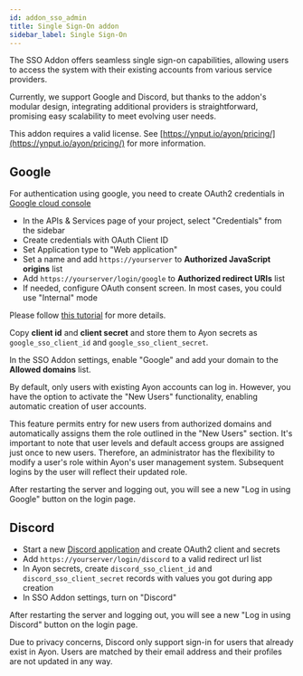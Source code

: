 ```yaml
---
id: addon_sso_admin
title: Single Sign-On addon
sidebar_label: Single Sign-On
---
```


The SSO Addon offers seamless single sign-on capabilities, 
allowing users to access the system with their existing accounts 
from various service providers. 

Currently, we support Google and Discord, but thanks to the addon's modular design, 
integrating additional providers is straightforward, 
promising easy scalability to meet evolving user needs.

This addon requires a valid license. See [https://ynput.io/ayon/pricing/](https://ynput.io/ayon/pricing/)
for more information.

Google
------

For authentication using google, you need to create OAuth2 credentials in 
[Google cloud console](https://console.cloud.google.com/)

- In the APIs & Services page of your project, select "Credentials" from the sidebar
- Create credentials with OAuth Client ID
- Set Application type to "Web application"
- Set a name and add `https://yourserver` to **Authorized JavaScript origins** list
- Add `https://yourserver/login/google` to **Authorized redirect URIs** list
- If needed, configure OAuth consent screen. In most cases, you could use "Internal" mode

Please follow [this tutorial](https://support.google.com/cloud/answer/6158849?hl=en) for more details.

Copy **client id** and **client secret** and store them to Ayon secrets as `google_sso_client_id` and 
`google_sso_client_secret`.

In the SSO Addon settings, enable "Google" and add your domain to the **Allowed domains** list.

By default, only users with existing Ayon accounts can log in. 
However, you have the option to activate the "New Users" functionality, 
enabling automatic creation of user accounts. 

This feature permits entry for new users from authorized domains and automatically assigns them the role 
outlined in the "New Users" section. It's important to note that user levels and default access groups 
are assigned just once to new users. Therefore, an administrator has the flexibility 
to modify a user's role within Ayon's user management system. 
Subsequent logins by the user will reflect their updated role.

After restarting the server and logging out, you will see a new "Log in using Google" button on the login page.

Discord
-------

- Start a new [Discord application](https://discord.com/developers/applications)
and create OAuth2 client and secrets
- Add `https://yourserver/login/discord` to a valid redirect url list
- In Ayon secrets, create `discord_sso_client_id` and `discord_sso_client_secret` records with values you got during app creation
- In SSO Addon settings, turn on "Discord"

After restarting the server and logging out, you will see a new "Log in using Discord" button on the login page.

Due to privacy concerns, Discord only support sign-in for users that already exist in Ayon.
Users are matched by their email address and their profiles are not updated in any way.

